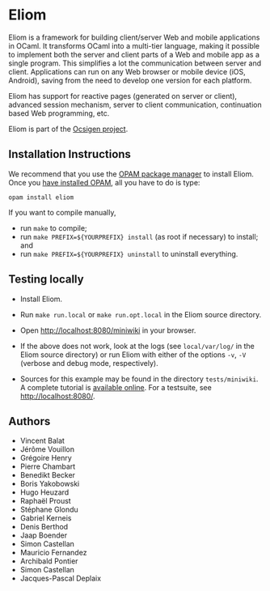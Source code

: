 # Eliom

Eliom is a framework for building client/server Web and mobile
applications in OCaml.
It transforms OCaml into a multi-tier language, making it possible to
implement both the server and client parts of a Web and mobile app
as a single program.
This simplifies a lot the communication between server and client.
Applications can run on any Web browser or mobile device (iOS,
Android), saving from the need to develop one version for each
platform.

Eliom has support for reactive pages (generated on server or client),
advanced session mechanism, server to client communication,
continuation based Web programming, etc.

Eliom is part of the [Ocsigen project][ocsigen].

## Installation Instructions

We recommend that you use the [OPAM package manager][opam] to install
Eliom. Once you [have installed OPAM][opaminst], all you have to do is
type:

    opam install eliom

If you want to compile manually,

 * run `make` to compile;
 * run `make PREFIX=${YOURPREFIX} install` (as root if necessary) to
   install; and
 * run `make PREFIX=${YOURPREFIX} uninstall` to uninstall everything.

## Testing locally

* Install Eliom.

* Run `make run.local` or `make run.opt.local` in the Eliom source
  directory.

* Open <http://localhost:8080/miniwiki> in your browser.

* If the above does not work, look at the logs (see `local/var/log/`
  in the Eliom source directory) or run Eliom with either of the
  options `-v`, `-V` (verbose and debug mode, respectively).

* Sources for this example may be found in the directory
  `tests/miniwiki`. A complete tutorial is
  [available online][tutorial]. For a testsuite, see
  <http://localhost:8080/>.

## Authors

* Vincent Balat
* Jérôme Vouillon
* Grégoire Henry
* Pierre Chambart
* Benedikt Becker
* Boris Yakobowski
* Hugo Heuzard
* Raphaël Proust
* Stéphane Glondu
* Gabriel Kerneis
* Denis Berthod
* Jaap Boender
* Simon Castellan
* Mauricio Fernandez
* Archibald Pontier
* Simon Castellan
* Jacques-Pascal Deplaix

[ocsigen]: https://www.ocsigen.org/
[tutorial]: https://ocsigen.org/tuto/manual/
[opam]: https://opam.ocaml.org/
[opaminst]: https://opam.ocaml.org/doc/Install.html